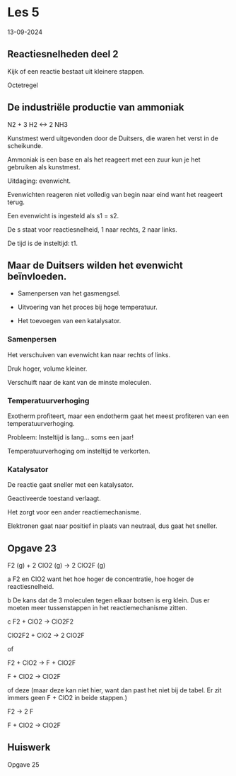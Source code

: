 # Les 5

13-09-2024

## Reactiesnelheden deel 2

Kijk of een reactie bestaat uit kleinere stappen.

Octetregel

## De industriële productie van ammoniak

N2 + 3 H2 <-> 2 NH3

Kunstmest werd uitgevonden door de Duitsers, die waren het verst in de scheikunde.

Ammoniak is een base en als het reageert met een zuur kun je het gebruiken als kunstmest.

Uitdaging: evenwicht.

Evenwichten reageren niet volledig van begin naar eind want het reageert terug.

Een evenwicht is ingesteld als s1 = s2.

De s staat voor reactiesnelheid, 1 naar rechts, 2 naar links.

De tijd is de insteltijd: t1.

## Maar de Duitsers wilden het evenwicht beïnvloeden.

- Samenpersen van het gasmengsel.

- Uitvoering van het proces bij hoge temperatuur.

- Het toevoegen van een katalysator.

### Samenpersen

Het verschuiven van evenwicht kan naar rechts of links.

Druk hoger, volume kleiner.

Verschuift naar de kant van de minste moleculen.

### Temperatuurverhoging

Exotherm profiteert, maar een endotherm gaat het meest profiteren van een temperatuurverhoging.

Probleem: Insteltijd is lang... soms een jaar!

Temperatuurverhoging om insteltijd te verkorten.

### Katalysator

De reactie gaat sneller met een katalysator.

Geactiveerde toestand verlaagt.

Het zorgt voor een ander reactiemechanisme.

Elektronen gaat naar positief in plaats van neutraal, dus gaat het sneller.

## Opgave 23

F2 (g) + 2 ClO2 (g) -> 2 ClO2F (g)

a F2 en ClO2 want het hoe hoger de concentratie, hoe hoger de reactiesnelheid.

b De kans dat de 3 moleculen tegen elkaar botsen is erg klein. Dus er moeten meer tussenstappen in het reactiemechanisme zitten.

c F2 + ClO2 -> ClO2F2

ClO2F2 + ClO2 -> 2 ClO2F

of

F2 + ClO2 -> F + ClO2F

F + ClO2 -> ClO2F

of deze (maar deze kan niet hier, want dan past het niet bij de tabel. Er zit immers geen F + ClO2 in beide stappen.)

F2 -> 2 F

F + ClO2 -> ClO2F

## Huiswerk

Opgave 25